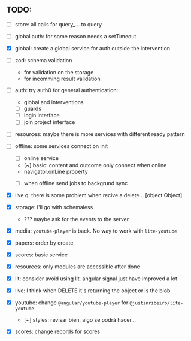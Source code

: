 ## TODO:

- [ ] store: all calls for query_... to query

- [ ] global auth: for some reason needs a setTimeout
- [X] global: create a global service for auth outside the intervention

- [ ] zod: schema validation
  - for validation on the storage
  - for incomming result validation

- [ ] auth: try auth0 for general authentication:
  - global and interventions
  - [ ] guards
  - [ ] login interface
  - [ ] join project interface

- [ ] resources: maybe there is more services with different ready pattern

- [ ] offline: some services connect on init
  - [ ] online service
  - [~] basic: content and outcome only connect when online
  - navigator.onLine property
  - [ ] when offline send jobs to backgrund sync


- [X] live q: there is some problem when recive a delete... [object Object]
- [X] storage: I'll go with schemaless
  - ??? maybe ask for the events to the server

- [X] media: `youtube-player` is back. No way to work with `lite-youtube`
- [X] papers: order by create
- [X] scores: basic service
- [X] resources: only modules are accessible after done
- [X] lit: consider avoid using lit. angular signal just have improved a lot
- [X] live: I think when DELETE it's returning the object or is the blob
- [X] youtube: change `@angular/youtube-player` for `@justinribeiro/lite-youtube`
  - [~] styles: revisar bien, algo se podrá hacer...
- [X] scores: change records for scores

